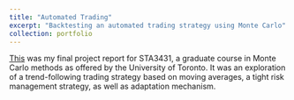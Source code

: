 ```yaml
---
title: "Automated Trading"
excerpt: "Backtesting an automated trading strategy using Monte Carlo"
collection: portfolio
---
```


[This](https://github.com/emadzadegan/emadzadegan.github.io/blob/master/files/3431proj_report.pdf) was my final project report for STA3431, a graduate course in Monte Carlo methods as offered by the University of Toronto. It was an exploration of a trend-following trading strategy based on moving averages, a tight risk management strategy, as well as adaptation mechanism. 

